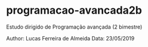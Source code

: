 # programacao-avancada2b
Estudo dirigido de Programação avançada (2 bimestre)

Author: Lucas Ferreira de Almeida 
Data: 23/05/2019
